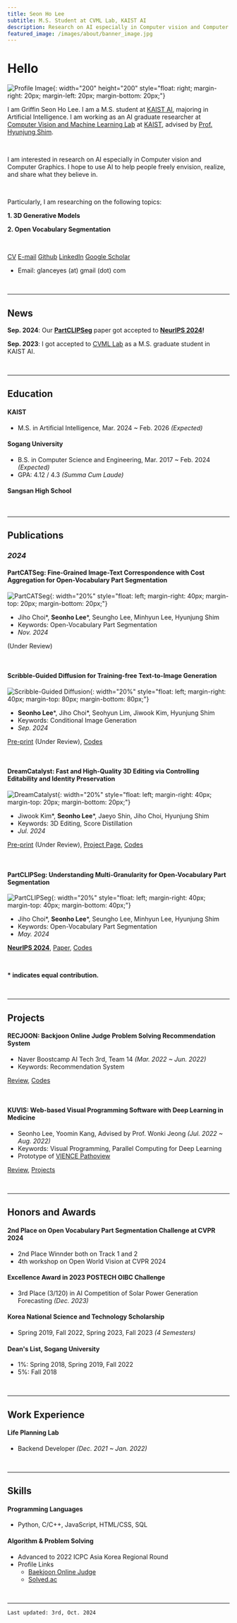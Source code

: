 ```yaml
---
title: Seon Ho Lee
subtitle: M.S. Student at CVML Lab, KAIST AI
description: Research on AI especially in Computer vision and Computer Graphics
featured_image: /images/about/banner_image.jpg
---
```


# Hello

![Profile Image](/images/about/profile_image.jpg){: width="200" height="200" style="float: right; margin-right: 20px; margin-left: 20px; margin-bottom: 20px;"}

I am Griffin Seon Ho Lee. I am a M.S. student at [KAIST AI](https://gsai.kaist.ac.kr/), majoring in Artificial Intelligence. I am working as an AI graduate researcher at [Computer Vision and Machine Learning Lab](https://sites.google.com/view/cvml-kaist/home) at [KAIST](https://www.kaist.ac.kr/en/), advised by [Prof. Hyunjung Shim](https://sites.google.com/view/cvml-kaist/members). 

<br/>

I am interested in research on AI especially in Computer vision and Computer Graphics. I hope to use AI to help people freely envision, realize, and share what they believe in.

<br/>

Particularly, I am researching on the following topics:

**1. 3D Generative Models**

**2. Open Vocabulary Segmentation**

<br/>

<a href="/pdf/cv.pdf" target="_blank" class="button button--medium"><i class="fa fa-file-pdf"></i> CV</a>
<a href="mailto:glanceyes@gmail.com" class="button button--medium"><i class="fa fa-envelope"></i> E-mail</a>
<a href="https://github.com/glanceyes" target="_blank" class="button button--medium"><i class="fa-brands fa-github"></i> Github</a>
<a href="https://www.linkedin.com/in/glanceyes/" target="_blank" class="button button--medium"><i class="fa-brands fa-linkedin"></i> LinkedIn</a>
<a href="https://scholar.google.com/citations?user=DFKGTG0AAAAJ/" target="_blank" class="button button--medium"><i class="fa-brands fa-google"></i> Google Scholar</a>
<br/>

- Email: glanceyes (at) gmail (dot) com

<br/>
<hr/>

## News

**Sep. 2024**: Our <b>[PartCLIPSeg](https://arxiv.org/abs/2406.11384)</b> paper got accepted to <b>[NeurIPS 2024](https://neurips.cc)!</b>

**Sep. 2023**: I got accepted to [CVML Lab](https://sites.google.com/view/cvml-kaist/home) as a M.S. graduate student in KAIST AI.

<br/>
<hr/>

## Education

#### KAIST
- M.S. in Artificial Intelligence, Mar. 2024 ~ Feb. 2026 <i>(Expected)</i>

#### Sogang University
- B.S. in Computer Science and Engineering, Mar. 2017 ~ Feb. 2024 <i>(Expected)</i>
- GPA: 4.12 / 4.3 <i>(Summa Cum Laude)</i>

#### Sangsan High School


<br/>
<hr/>

## Publications

### <i>2024</i>

#### PartCATSeg: Fine-Grained Image-Text Correspondence with Cost Aggregation for Open-Vocabulary Part Segmentation

![PartCATSeg](/images/about/publications/2024/partcatseg.png){: width="20%" style="float: left; margin-right: 40px; margin-top: 20px; margin-bottom: 20px;"}

- Jiho Choi\*, <b>Seonho Lee</b>\*, Seungho Lee, Minhyun Lee, Hyunjung Shim
- Keywords: Open-Vocabulary Part Segmentation
- <i>Nov. 2024</i>

(Under Review)

<br clear="all"/>

#### Scribble-Guided Diffusion for Training-free Text-to-Image Generation

![Scribble-Guided Diffusion](/images/about/publications/2024/scribblediff.png){: width="20%" style="float: left; margin-right: 40px; margin-top: 80px; margin-bottom: 80px;"}

- <b>Seonho Lee</b>\*, Jiho Choi\*, Seohyun Lim, Jiwook Kim, Hyunjung Shim
- Keywords: Conditional Image Generation
- <i>Sep. 2024</i>

[Pre-print](https://arxiv.org/abs/2409.08026) (Under Review), [Codes](https://github.com/kaist-cvml-lab/scribble-diffusion)

<br clear="all"/>

#### DreamCatalyst: Fast and High-Quality 3D Editing via Controlling Editability and Identity Preservation

![DreamCatalyst](/images/about/publications/2024/dreamcatalyst.png){: width="20%" style="float: left; margin-right: 40px; margin-top: 20px; margin-bottom: 20px;"}

- Jiwook Kim\*, <b>Seonho Lee</b>\*, Jaeyo Shin, Jiho Choi, Hyunjung Shim
- Keywords: 3D Editing, Score Distillation
- <i>Jul. 2024</i>

[Pre-print](https://arxiv.org/abs/2407.11394) (Under Review), [Project Page](https://dream-catalyst.github.io/), [Codes](https://github.com/kaist-cvml-lab/DreamCatalyst)

<br clear="all"/>

#### PartCLIPSeg: Understanding Multi-Granularity for Open-Vocabulary Part Segmentation

![PartCLIPSeg](/images/about/publications/2024/partclipseg.png){: width="20%" style="float: left; margin-right: 40px; margin-top: 40px; margin-bottom: 40px;"}

- Jiho Choi\*, <b>Seonho Lee</b>\*, Seungho Lee, Minhyun Lee, Hyunjung Shim
- Keywords: Open-Vocabulary Part Segmentation
- <i>May. 2024</i>

<b>[NeurIPS 2024](https://neurips.cc)</b>, [Paper](https://arxiv.org/abs/2406.11384), [Codes](https://github.com/kaist-cvml-lab/part-clipseg)

<br clear="all"/>

<b>\* indicates equal contribution.</b>

<br/>
<hr/>

## Projects


#### RECJOON: Backjoon Online Judge Problem Solving Recommendation System

- Naver Boostcamp AI Tech 3rd, Team 14 <i>(Mar. 2022 ~ Jun. 2022)</i>
- Keywords: Recommendation System

[Review](https://glanceyes.github.io/project/recjoon), [Codes](https://github.com/boostcampaitech3/final-project-level3-recsys-14)

<br/>

#### KUVIS: Web-based Visual Programming Software with Deep Learning in Medicine

- Seonho Lee, Yoomin Kang, Advised by Prof. Wonki Jeong <i>(Jul. 2022 ~ Aug. 2022)</i>
- Keywords: Visual Programming, Parallel Computing for Deep Learning
- Prototype of [VIENCE Pathoview](https://vience.io/main)

[Review](https://glanceyes.github.io/project/kuvis), [Projects](/project/kuvis)


<br/>
<hr/>

## Honors and Awards

#### 2nd Place on Open Vocabulary Part Segmentation Challenge at CVPR 2024
- 2nd Place Winnder both on Track 1 and 2
- 4th workshop on Open World Vision at CVPR 2024

#### Excellence Award in 2023 POSTECH OIBC Challenge
- 3rd Place (3/120) in AI Competition of Solar Power Generation Forecasting <i>(Dec. 2023)</i>

#### Korea National Science and Technology Scholarship
- Spring 2019, Fall 2022, Spring 2023, Fall 2023 <i>(4 Semesters)</i>

#### Dean's List, Sogang University
- 1%: Spring 2018, Spring 2019, Fall 2022
- 5%: Fall 2018

<br/>
<hr/>


## Work Experience

#### Life Planning Lab
- Backend Developer <i>(Dec. 2021 ~ Jan. 2022)</i>


<br/>
<hr/>


## Skills

#### Programming Languages
- Python, C/C++, JavaScript, HTML/CSS, SQL


#### Algorithm & Problem Solving
- Advanced to 2022 ICPC Asia Korea Regional Round
- Profile Links
    + [Baekjoon Online Judge](https://www.acmicpc.net/user/glanceyes)
    + [Solved.ac](https://solved.ac/profile/glanceyes)


<br/>
<hr/>

```
Last updated: 3rd, Oct. 2024
```